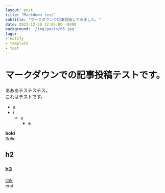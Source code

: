 ```yaml
---
layout: post
title: "Markdown test"
subtitle: "マークダウンで記事投稿してみました。"
date: 2023-12-20 12:05:00 -0400
background: '/img/posts/06.jpg'
tags: 
- notify
- template
- test
---
```

# マークダウンでの記事投稿テストです。
あああテステステス。  
これはテストです。  

- a
- i
    - u
        - e  

**bold**  
*Italic*  
## h2
### h3
[link](/)  
end